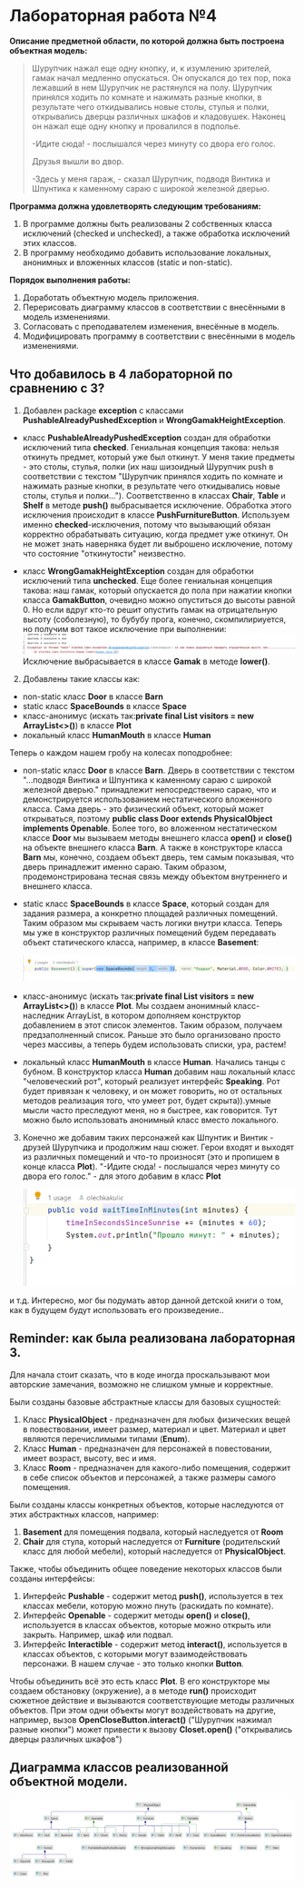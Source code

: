 # Лабораторная работа №4

**Описание предметной области, по которой должна быть построена объектная модель:**

> Шурупчик нажал еще одну кнопку, и, к изумлению зрителей, гамак начал медленно опускаться. Он опускался до тех пор,
> пока лежавший в нем Шурупчик не растянулся на полу.
> Шурупчик принялся ходить по комнате и нажимать разные кнопки, в результате чего откидывались новые столы, стулья и
> полки, открывались дверцы различных шкафов и кладовушек. Наконец он нажал еще одну кнопку и провалился в подполье.
>
> -Идите сюда! - послышался через минуту со двора его голос.
>
> Друзья вышли во двор.
>
> -Здесь у меня гараж, - сказал Шурупчик, подводя Винтика и Шпунтика к каменному сараю с широкой железной дверью.
>
**Программа должна удовлетворять следующим требованиям:**

1. В программе должны быть реализованы 2 собственных класса исключений (checked и unchecked), а также обработка
   исключений этих классов.
2. В программу необходимо добавить использование локальных, анонимных и вложенных классов (static и non-static).

**Порядок выполнения работы:**

1. Доработать объектную модель приложения.
2. Перерисовать диаграмму классов в соответствии с внесёнными в модель изменениями.
3. Согласовать с преподавателем изменения, внесённые в модель.
4. Модифицировать программу в соответствии с внесёнными в модель изменениями.

## Что добавилось в 4 лабораторной по сравнению с 3?

1. Добавлен package **exception** с классами **PushableAlreadyPushedException** и **WrongGamakHeightException**.

* класс **PushableAlreadyPushedException** создан для обработки исключений типа **checked**. Гениальная концепция
  такова:
  нельзя откинуть предмет, который уже был откинут. У меня такие предметы - это столы, стулья,
  полки (их наш шизоидный Шурупчик push в соответствии с текстом "Шурупчик принялся ходить по комнате и нажимать разные
  кнопки, в результате чего откидывались новые столы, стулья и полки...").
  Соответственно в классах **Chair**, **Table** и **Shelf** в методе **push()** выбрасывается исключение. Обработка
  этого исключения происходит в классе
  **PushFurnitureButton**. Используем именно **checked**-исключения, потому что вызывающий обязан корректно обрабатывать
  ситуацию, когда предмет уже откинут. Он не может знать наверняка будет ли выброшено исключение, потому что состояние
  "откинутости" неизвестно.


* класс **WrongGamakHeightException** создан для обработки исключений типа **unchecked**. Еще более гениальная концепция
  такова: наш гамак,
  который опускается до пола при нажатии кнопки класса **GamakButton**, очевидно можно опуститься до высоты равной 0.
  Но если вдруг кто-то решит опустить гамак на отрицательную высоту (соболезную),
  то бубубу прога, конечно, скомпилириуется,
  но получим вот такое исключение при выполнении:
  ![unchecked exception](unchecked_exception.png)
  Исключение выбрасывается в классе **Gamak** в методе **lower()**.

2. Добавлены такие классы как:

* non-static класс **Door** в классе **Barn**
* static класс **SpaceBounds** в классе **Space**
* класс-анонимус (искать так:**private final List<Human> visitors = new ArrayList<>()**) в классе **Plot**
* локальный класс **HumanMouth** в классе **Human**

Теперь о каждом нашем гробу на колесах поподробнее:

* non-static класс **Door** в классе **Barn**. Дверь в соответствии с текстом "...подводя Винтика и Шпунтика к каменному
  сараю с широкой железной дверью."
  принадлежит непосредственно сараю, что и демонстрируется использованием нестатического вложенного класса.
  Сама дверь - это физический объект, который может открываться, поэтому **public class Door extends PhysicalObject
  implements Openable**.
  Более того, во вложенном нестатическом классе **Door** мы вызываем методы внешнего класса **open()** и **close()** на
  объекте внешнего класса **Barn**.
  А также в конструкторе класса **Barn** мы, конечно, создаем объект дверь, тем самым показывая, что дверь принадлежит
  именно сараю.
  Таким образом, продемонстрирована тесная связь между объектом внутреннего и внешнего класса.


* static класс **SpaceBounds** в классе **Space**, который создан для задания размера, а конкретно площадей различных
  помещений.
  Таким образом мы скрываем часть логики внутри класса. Теперь мы уже в конструктор различных помещений будем передавать
  объект статического класса, например, в классе **Basement**:

  ![example_static_class.png](example_static_class.png)

* класс-анонимус (искать так:**private final List<Human> visitors = new ArrayList<>()**) в классе **Plot**.
  Мы создаем анонимный класс-наследник ArrayList, в котором дополняем конструктор добавлением в этот список элементов.
  Таким образом, получаем предзаполненный список.
  Раньше это было организовано просто через массивы, а теперь будем использовать списки, ура, растем!


* локальный класс **HumanMouth** в классе **Human**. Начались танцы с бубном. В конструктор класса **Human** добавим
  наш локальный класс "человеческий рот", который реализует интерфейс **Speaking**. Рот будет привязан к человеку, и
  он может говорить, но от остальных методов реализация того, что умеет рот, будет скрыта)).умные мысли часто преследуют
  меня, но я быстрее, как говорится.
  Тут можно было использовать анонимный класс вместо локального.

3. Конечно же добавим таких персонажей как Шпунтик и Винтик - друзей Шурупчика и продолжим наш сюжет.
   Герои входят и выходят из различных помещений и что-то произносят (это и пропишем в конце класса **Plot**).
   "-Идите сюда! - послышался через минуту со двора его голос." - для этого добавим в класс **Plot**

   ![waiting.png](waiting.png)

и т.д. Интересно, мог бы подумать автор данной детской книги о том, как в будущем будут использовать его произведение..

## Reminder: как была реализована лабораторная 3.

Для начала стоит сказать, что в коде иногда проскальзывают мои авторские замечания, возможно не слишком
умные и корректные.

Были созданы базовые абстрактные классы для базовых сущностей:

1. Класс **PhysicalObject** - предназначен для любых физических вещей в повествовании, имеет размер, материал и цвет.
   Материал и цвет являются перечислимыми типами (**Enum**).
2. Класс **Human** - предназначен для персонажей в повестовании, имеет возраст, высоту, вес и имя.
3. Класс **Room** - предназначен для какого-либо помещения, содержит в себе список объектов и персонажей, а также
   размеры самого помещения.

Были созданы классы конкретных объектов, которые наследуются от этих абстрактных классов, например:

1. **Basement** для помещения подвала, который наследуется от **Room**
2. **Chair** для стула, который наследуется от **Furniture** (родительский класс для любой мебели), который наследуется
   от **PhysicalObject**.

Также, чтобы объединить общее поведение некоторых классов были созданы интерфейсы:

1. Интерфейс **Pushable** - содержит метод **push()**, используется в тех классах мебели, которую можно пнуть (раскидать
   по комнате).
2. Интерфейс **Openable** - содержит методы **open()** и **close()**, используется в классах объектов, которые можно
   открыть или закрыть. Например, шкаф или подвал.
3. Интерфейс **Interactible** - содержит метод **interact()**, используется в классах объектов, с которыми могут
   взаимодействовать персонажи. В нашем случае - это только кнопки **Button**.

Чтобы объединить всё это есть класс **Plot**. В его конструкторе мы создаем обстановку (окружение), а в методе **run()**
происходит сюжетное действие и вызываются соответствующие методы различных объектов.
При этом одни объекты могут воздействовать на другие, например, вызов **OpenCloseButton.interact()** ("Шурупчик нажимал
разные кнопки") может привести к вызову **Closet.open()** ("открывались дверцы различных шкафов")

## Диаграмма классов реализованной объектной модели.

![uml image](uml.png)

